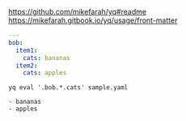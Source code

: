 https://github.com/mikefarah/yq#readme
https://mikefarah.gitbook.io/yq/usage/front-matter



```yaml
---
bob:
  item1:
    cats: bananas
  item2:
    cats: apples
```


```shell
yq eval '.bob.*.cats' sample.yaml
```


```shell
- bananas
- apples
```
